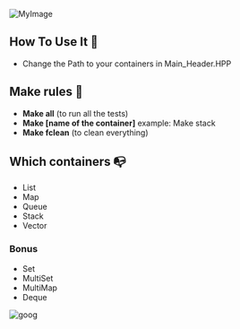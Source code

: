 ![MyImage](https://i.imgur.com/Q4hmLiT.png)

## How To Use It :bell:
* Change the Path to your containers in Main_Header.HPP

## Make rules 	🔆
* **Make all** (to run all the tests)
* **Make [name of the container]** example: Make stack
* **Make fclean** (to clean everything)

## Which containers 📭
* List
* Map
* Queue
* Stack
* Vector

### Bonus
* Set
* MultiSet
* MultiMap
* Deque

![goog](https://media.giphy.com/media/95P1vO6r7rsk0/giphy.gif)
